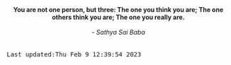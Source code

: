 
<div align="center"><b><span>You are not one person, but three: The one you think you are; The one others think you are; The one you really are.</span></b><br><br><i> - Sathya Sai Baba</i></div>
<br><br><kbd>Last updated:Thu Feb  9 12:39:54 2023</kbd>